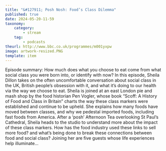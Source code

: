```yaml
---
title: "&#127911; Posh Nosh: Food’s Class Dilemma"
published: true
date: 2024-05-20-11-59
taxonomy:
    category:
        - stream
    tag:
        - podcasts
theurl: http://www.bbc.co.uk/programmes/m001yxpw
image: artwork-resized.PNG
template: item
---
```


Episode summary: How much does what you choose to eat come from what social class you were born into, or identify with now? In this episode, Sheila Dillon takes on the often uncomfortable conversation about social class in the UK, British people&rsquo;s obsession with it, and what it&rsquo;s doing to our health via the way we choose to eat. Sheila is joined at an east London pie and mash shop by the food historian Pen Vogler, whose book &ldquo;Scoff: A History of Food and Class in Britain&rdquo; charts the way these class markers were established and continue to be upheld. She explains how many foods have moved between classes, and why we pedestal imported foods, including fast foods from America. After a &lsquo;posh&rsquo; Afternoon Tea overlooking St Paul&rsquo;s Cathedral, Sheila heads to the studio to understand more about the impact of these class markers. How has the food industry used these links to sell more food? and what&rsquo;s being done to break these connections between food and social class? Joining her are five guests whose life experiences help illuminate&hellip;

